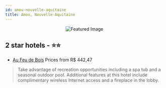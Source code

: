 ```yaml
---
id: amou-nouvelle-aquitaine
title: Amou, Nouvelle-Aquitaine
---
```


<center><img src="https://i.travelapi.com/hotels/9000000/8650000/8649000/8648930/73019c59_b.jpg" alt="Featured Image" /></center>


##  2 star hotels - ⭐️⭐️

-    [Au Feu de Bois](https://us.hurb.com/hotels/amou/au-feu-de-bois-JNP-JP732580?cmp=18055) Prices from R$ 442,47
   > Take advantage of recreation opportunities including a spa tub and a seasonal outdoor pool. Additional features at this hotel include complimentary wireless Internet access and a fireplace in the lobby.
